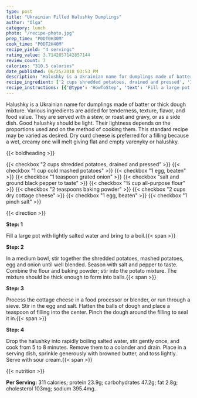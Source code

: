 ```yaml
---
type: post
title: "Ukrainian Filled Halushky Dumplings"
author: "Olga"
category: lunch
photo: "/recipe-photo.jpg"
prep_time: "P0DT0H30M"
cook_time: "P0DT2H40M"
recipe_yield: "4 servings"
rating_value: 3.7142857142857144
review_count: 7
calories: "310.5 calories"
date_published: 06/25/2018 03:53 PM
description: "Halushky is a Ukrainian name for dumplings made of batter or thick dough mixture. Various ingredients are added for tenderness, texture, flavor, and food value. They are served with a stew, or roast and gravy, or as a side dish. Good halushky should be light. Their lightness depends on the proportions used and on the method of cooking them. This standard recipe may be varied as desired. Dry curd cheese is preferred for a filling because a wet, creamy one will melt giving flat and empty varenyky or halushky."
recipe_ingredient: ['2 cups shredded potatoes, drained and pressed', '1 cup cold mashed potatoes', '1 egg, beaten', '1 teaspoon grated onion', 'salt and ground black pepper to taste', '¾ cup all-purpose flour', '2 teaspoons baking powder', '2 cups dry cottage cheese', '1 egg, beaten', '1 pinch salt']
recipe_instructions: [{'@type': 'HowToStep', 'text': 'Fill a large pot with lightly salted water and bring to a boil.\n'}, {'@type': 'HowToStep', 'text': 'In a medium bowl, stir together the shredded potatoes, mashed potatoes, egg and onion until well blended. Season with salt and pepper to taste. Combine the flour and baking powder; stir into the potato mixture. The mixture should be thick enough to form into balls.\n'}, {'@type': 'HowToStep', 'text': 'Process the cottage cheese in a food processor or blender, or run through a sieve. Stir in the egg and salt. Flatten the balls of dough and place a teaspoon of filling into the center. Pinch the dough around the filling to seal it in.\n'}, {'@type': 'HowToStep', 'text': 'Drop the halushky into rapidly boiling salted water, stir gently once, and cook from 5 to 8 minutes. Remove them to a colander and drain. Place in a serving dish, sprinkle generously with browned butter, and toss lightly. Serve with sour cream.\n'}]
---
```


Halushky is a Ukrainian name for dumplings made of batter or thick dough mixture. Various ingredients are added for tenderness, texture, flavor, and food value. They are served with a stew, or roast and gravy, or as a side dish. Good halushky should be light. Their lightness depends on the proportions used and on the method of cooking them. This standard recipe may be varied as desired. Dry curd cheese is preferred for a filling because a wet, creamy one will melt giving flat and empty varenyky or halushky. 

{{< boldheading >}}

{{< checkbox "2 cups shredded potatoes, drained and pressed" >}}
{{< checkbox "1 cup cold mashed potatoes" >}}
{{< checkbox "1  egg, beaten" >}}
{{< checkbox "1 teaspoon grated onion" >}}
{{< checkbox "salt and ground black pepper to taste" >}}
{{< checkbox "¾ cup all-purpose flour" >}}
{{< checkbox "2 teaspoons baking powder" >}}
{{< checkbox "2 cups dry cottage cheese" >}}
{{< checkbox "1  egg, beaten" >}}
{{< checkbox "1 pinch salt" >}}


{{< direction >}}

**Step: 1**

Fill a large pot with lightly salted water and bring to a boil.{{< span >}}

**Step: 2**

In a medium bowl, stir together the shredded potatoes, mashed potatoes, egg and onion until well blended. Season with salt and pepper to taste. Combine the flour and baking powder; stir into the potato mixture. The mixture should be thick enough to form into balls.{{< span >}}

**Step: 3**

Process the cottage cheese in a food processor or blender, or run through a sieve. Stir in the egg and salt. Flatten the balls of dough and place a teaspoon of filling into the center. Pinch the dough around the filling to seal it in.{{< span >}}

**Step: 4**

Drop the halushky into rapidly boiling salted water, stir gently once, and cook from 5 to 8 minutes. Remove them to a colander and drain. Place in a serving dish, sprinkle generously with browned butter, and toss lightly. Serve with sour cream.{{< span >}}

{{< nutrition >}}

**Per Serving:** 311 calories; protein 23.9g; carbohydrates 47.2g; fat 2.8g; cholesterol 103mg; sodium 395.4mg.